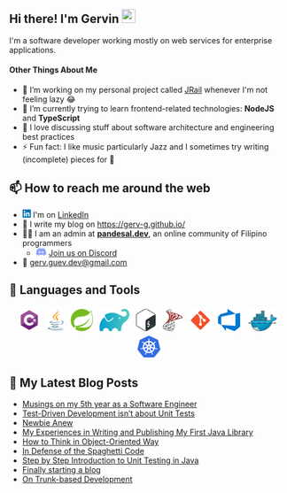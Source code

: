 ## Hi there! I'm Gervin <img src="https://media.giphy.com/media/hvRJCLFzcasrR4ia7z/giphy.gif" width="25px" height="25px">
I'm a software developer working mostly on web services for enterprise applications.

#### Other Things About Me
- 🔭 I’m working on my personal project called [JRail](https://github.com/Gerv-G/jrail) whenever I'm not feeling lazy :joy:
- 🌱 I’m currently trying to learn frontend-related technologies: **NodeJS** and **TypeScript**
- 💬 I love discussing stuff about software architecture and engineering best practices
- ⚡ Fun fact: I like music particularly Jazz and I sometimes try writing (incomplete) pieces for :musical_keyboard:

## 📫 How to reach me around the web
- <img src="linkedin.png" height="15"> I'm on [LinkedIn](https://www.linkedin.com/in/gervin-guevarra/)
- 📝 I write my blog on https://gerv-g.github.io/
- 👨‍💻 I  am an admin at [**pandesal.dev**](https://discord.com/servers/pandesal-dev-748554476398444635), an online community of Filipino programmers
     - <img src="discord.png" height="15"> [Join us on Discord](https://discord.gg/MmWwgXQezf)
- :email: [gerv.guev.dev@gmail.com](mailto:gerv.guev.dev@gmail.com)

## 🧰 Languages and Tools
<p align="center">
<img src="csharp.png" alt="C#" height="40" style="vertical-align:top; margin:4px">
<img src="java.png" alt="Java" height="40" style="vertical-align:top; margin:4px">
<img src="spring.png" alt="Spring" height="40" style="vertical-align:top; margin:4px">
<img src="gradle.png" alt="Gradle" height="40" style="vertical-align:top; margin:4px">
<img src="bash.png" alt="Bash" height="40" style="vertical-align:top; margin:4px">
<img src="sqlserver.png" alt="SQL Server" height="40" style="vertical-align:top; margin:4px">
<img src="git.png" alt="Git" height="40" style="vertical-align:top; margin:4px">
<img src="azuredevops.png" alt="Azure DevOps" height="40" style="vertical-align:top; margin:4px">
<img src="docker.png" alt="Docker" height="40" style="vertical-align:top; margin:4px">
<img src="kubernetes.png" alt="Kubernetes" height="40" style="vertical-align:top; margin:4px">
</p>

## 📝 My Latest Blog Posts
<!-- BLOG-POST-LIST:START -->
- [Musings on my 5th year as a Software Engineer](https://gerv-g.github.io/posts/musings-on-5th-yr-career/)
- [Test-Driven Development isn’t about Unit Tests](https://gerv-g.github.io/posts/tdd-is-not-about-unit-tests/)
- [Newbie Anew](https://gerv-g.github.io/posts/newbie-anew/)
- [My Experiences in Writing and Publishing My First Java Library](https://gerv-g.github.io/posts/publishing-my-first-java-library/)
- [How to Think in Object-Oriented Way](https://gerv-g.github.io/posts/how-to-think-in-oo-way/)
- [In Defense of the Spaghetti Code](https://gerv-g.github.io/posts/in-defense-of-spaghetti-code/)
- [Step by Step Introduction to Unit Testing in Java](https://gerv-g.github.io/posts/step-by-step-intro-to-unit-testing-java/)
- [Finally starting a blog](https://gerv-g.github.io/posts/finally-starting-a-blog/)
- [On Trunk-based Development](https://gerv-g.github.io/posts/on-trunk-based-development/)
<!-- BLOG-POST-LIST:END -->
